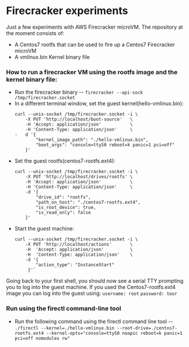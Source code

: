 # Firecracker experiments


Just a few experiments with AWS Firecracker microVM. The repository at the moment consists of: 

  - A Centos7 rootfs that can be used to fire up a Centos7 Firecracker microVM
  - A vmlinux.bin Kernel binary file
  
### How to run a firecracker VM using the rootfs image and the kernel binary file:
  - Run the firecracker binary
  -- `firecracker --api-sock /tmp/firecracker.socket`
  - In a different terminal window, set the guest kernel(hello-vmlinux.bin): 
    ```
    curl --unix-socket /tmp/firecracker.socket -i \
        -X PUT 'http://localhost/boot-source'   \
        -H 'Accept: application/json'           \
        -H 'Content-Type: application/json'     \
    -   d '{
            "kernel_image_path": "./hello-vmlinux.bin",
            "boot_args": "console=ttyS0 reboot=k panic=1 pci=off"
        }'
    ```
- Set the guest rootfs(centos7-rootfs.ext4): 
    ```
    curl --unix-socket /tmp/firecracker.socket -i \
        -X PUT 'http://localhost/drives/rootfs' \
        -H 'Accept: application/json'           \
        -H 'Content-Type: application/json'     \
        -d '{
            "drive_id": "rootfs",
            "path_on_host": "./centos7-rootfs.ext4",
            "is_root_device": true,
            "is_read_only": false
        }'
    ```
- Start the guest machine: 
    ```
    curl --unix-socket /tmp/firecracker.socket -i \
        -X PUT 'http://localhost/actions'       \
        -H  'Accept: application/json'          \
        -H  'Content-Type: application/json'    \
        -d '{
            "action_type": "InstanceStart"
         }'`
    ```

Going back to your first shell, you should now see a serial TTY prompting you to log into the guest machine. If you used the Centos7-rootfs.ext4 image you can log into the guest using:
`username: root`
`password: toor`

### Run using the firectl command-line tool
- Run the following command using the firectl command line tool
-- ```./firectl --kernel=./hello-vmlinux.bin --root-drive=./centos7-rootfs.ext4 --kernel-opts="console=ttyS0 noapic reboot=k panic=1 pci=off nomodules rw" ```

